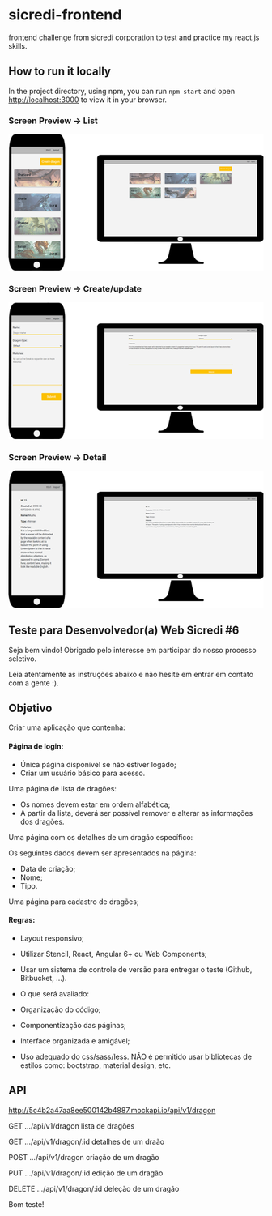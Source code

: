 # sicredi-frontend
frontend challenge from sicredi corporation to test and practice my react.js skills.

## How to run it locally

In the project directory, using npm, you can run
`npm start` and open [http://localhost:3000](http://localhost:3000) 
to view it in your browser.

### Screen Preview -> List

<div align="center">
	<img height="" src='https://raw.githubusercontent.com/ttbs1/sicredi-frontend/main/img/list.png'>
</div>

### Screen Preview -> Create/update

<div align="center">
	<img height="" src='https://raw.githubusercontent.com/ttbs1/sicredi-frontend/main/img/update.png'>
</div>

### Screen Preview -> Detail

<div align="center">
	<img height="" src='https://raw.githubusercontent.com/ttbs1/sicredi-frontend/main/img/detail.png'>
</div>

## Teste para Desenvolvedor(a) Web Sicredi #6

Seja bem vindo! Obrigado pelo interesse em participar do nosso processo seletivo.

Leia atentamente as instruções abaixo e não hesite em entrar em contato com a gente :).

## Objetivo
Criar uma aplicação que contenha:

#### **Página de login:**

- Única página disponível se não estiver logado;
- Criar um usuário básico para acesso.

Uma página de lista de dragões:

- Os nomes devem estar em ordem alfabética;
- A partir da lista, deverá ser possível remover e alterar as informações dos dragões.

Uma página com os detalhes de um dragão específico:

Os seguintes dados devem ser apresentados na página:

- Data de criação;
- Nome;
- Tipo.

Uma página para cadastro de dragões;

#### **Regras:**

- Layout responsivo;
- Utilizar Stencil, React, Angular 6+ ou Web Components;
- Usar um sistema de controle de versão para entregar o teste (Github, Bitbucket, ...).
- O que será avaliado:

- Organização do código;
- Componentização das páginas;
- Interface organizada e amigável;
- Uso adequado do css/sass/less. NÃO é permitido usar bibliotecas de estilos como: bootstrap, material design, etc.

## API
http://5c4b2a47aa8ee500142b4887.mockapi.io/api/v1/dragon

GET .../api/v1/dragon
lista de dragões

GET .../api/v1/dragon/:id
detalhes de um draão

POST .../api/v1/dragon
criação de um dragão

PUT .../api/v1/dragon/:id
edição de um dragão

DELETE .../api/v1/dragon/:id
deleção de um dragão

Bom teste!
